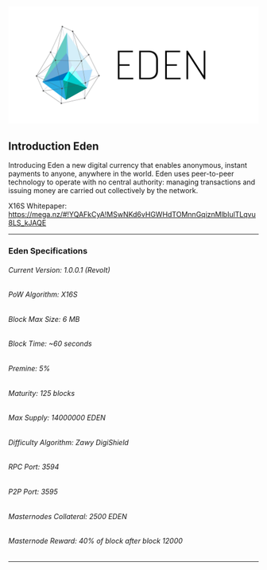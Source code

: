 ![Alt text](doc/eden-logo.png)

## Introduction Eden

Introducing Eden a new digital currency that enables anonymous, instant
payments to anyone, anywhere in the world. Eden uses peer-to-peer technology
to operate with no central authority: managing transactions and issuing money
are carried out collectively by the network.

X16S Whitepaper: https://mega.nz/#!YQAFkCyA!MSwNKd6vHGWHdTOMnnGqiznMlbIulTLqvu8LS_kJAQE 
__________________________________________________________________________
### Eden Specifications

###### Current Version: 1.0.0.1 (Revolt)
###### PoW Algorithm: X16S
###### Block Max Size: 6 MB
###### Block Time: ~60 seconds
###### Premine: 5%
###### Maturity: 125 blocks
###### Max Supply: 14000000 EDEN
###### Difficulty Algorithm: Zawy DigiShield
###### RPC Port: 3594
###### P2P Port: 3595
###### Masternodes Collateral: 2500 EDEN
###### Masternode Reward: 40% of block after block 12000
__________________________________________________________________________